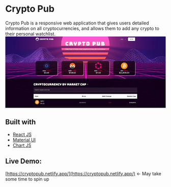 # Crypto Pub
Crypto Pub is a responsive web application that gives users detailed information on all cryptocurrencies, and allows them to add any crypto to their personal watchlist.
![appPreview](appPreview.png)

## Built with 

- [React JS](https://reactjs.org/)
- [Material UI](https://v4.mui.com/)
- [Chart JS](https://reactchartjs.github.io/react-chartjs-2/#/)

## Live Demo:
[https://cryptopub.netlify.app/](https://cryptopub.netlify.app/) <- May take some time to spin up

